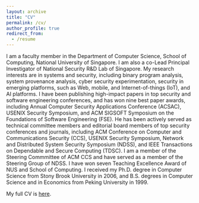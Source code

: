 ```yaml
---
layout: archive
title: "CV"
permalink: /cv/
author_profile: true
redirect_from:
  - /resume
---
```


I am a faculty member in the Department of Computer Science, School of Computing, National University of Singapore. I am also a co-Lead Principal Investigator of National Security R&D Lab of Singapore. My research interests are in systems and security, including binary program analysis, system provenance analysis, cyber security experimentation, security in emerging platforms, such as Web, mobile, and Internet-of-things (IoT), and AI platforms. I have been publishing high-impact papers in top security and software engineering conferences, and has won nine best paper awards, including Annual Computer Security Applications Conference (ACSAC), USENIX Security Symposium, and ACM SIGSOFT Symposium on the Foundations of Software Engineering (FSE). He has been actively served as technical committee members and editorial board members of top security conferences and journals, including ACM Conference on Computer and Communications Security (CCS), USENIX Security Symposium, Network and Distributed System Security Symposium (NDSS), and IEEE Transactions on Dependable and Secure Computing (TDSC). I am a member of the Steering Commmittee of ACM CCS and have served as a member of the Steering Group of NDSS. I have won seven Teaching Excellence Award of NUS and School of Computing. I received my Ph.D. degree in Computer Science from Stony Brook University in 2006, and B.S. degrees in Computer Science and in Economics from Peking University in 1999.


My full CV is [here](https://www.comp.nus.edu.sg/~liangzk/papers/liangzk-cv-full.pdf). 

<!--
{% include base_path %}

Education
======
* Ph.D in Version Control Theory, GitHub University, 2018 (expected)
* M.S. in Jekyll, GitHub University, 2014
* B.S. in GitHub, GitHub University, 2012

Work experience
======
* Spring 2024: Academic Pages Collaborator
  * GitHub University
  * Duties includes: Updates and improvements to template
  * Supervisor: The Users


Publications
=====
  <ul>{% for post in site.publications reversed %}
    {% include archive-single-cv.html %}
  {% endfor %}</ul>
-->
  
